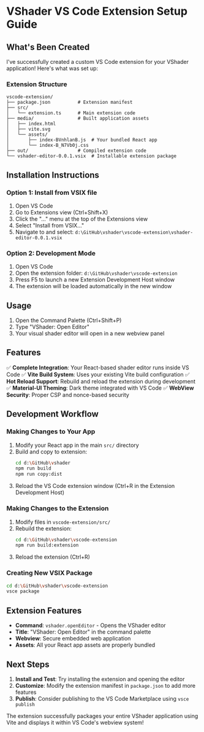 # VShader VS Code Extension Setup Guide

## What's Been Created

I've successfully created a custom VS Code extension for your VShader application! Here's what was set up:

### Extension Structure
```
vscode-extension/
├── package.json          # Extension manifest
├── src/
│   └── extension.ts      # Main extension code
├── media/                # Built application assets
│   ├── index.html
│   ├── vite.svg
│   └── assets/
│       ├── index-BVnhlanB.js  # Your bundled React app
│       └── index-B_N7Vb0j.css
├── out/                  # Compiled extension code
└── vshader-editor-0.0.1.vsix  # Installable extension package
```

## Installation Instructions

### Option 1: Install from VSIX file
1. Open VS Code
2. Go to Extensions view (Ctrl+Shift+X)
3. Click the "..." menu at the top of the Extensions view
4. Select "Install from VSIX..."
5. Navigate to and select: `d:\GitHub\vshader\vscode-extension\vshader-editor-0.0.1.vsix`

### Option 2: Development Mode
1. Open VS Code
2. Open the extension folder: `d:\GitHub\vshader\vscode-extension`
3. Press F5 to launch a new Extension Development Host window
4. The extension will be loaded automatically in the new window

## Usage

1. Open the Command Palette (Ctrl+Shift+P)
2. Type "VShader: Open Editor"
3. Your visual shader editor will open in a new webview panel

## Features

✅ **Complete Integration**: Your React-based shader editor runs inside VS Code
✅ **Vite Build System**: Uses your existing Vite build configuration
✅ **Hot Reload Support**: Rebuild and reload the extension during development
✅ **Material-UI Theming**: Dark theme integrated with VS Code
✅ **WebView Security**: Proper CSP and nonce-based security

## Development Workflow

### Making Changes to Your App
1. Modify your React app in the main `src/` directory
2. Build and copy to extension:
   ```bash
   cd d:\GitHub\vshader
   npm run build
   npm run copy:dist
   ```
3. Reload the VS Code extension window (Ctrl+R in the Extension Development Host)

### Making Changes to the Extension
1. Modify files in `vscode-extension/src/`
2. Rebuild the extension:
   ```bash
   cd d:\GitHub\vshader\vscode-extension
   npm run build:extension
   ```
3. Reload the extension (Ctrl+R)

### Creating New VSIX Package
```bash
cd d:\GitHub\vshader\vscode-extension
vsce package
```

## Extension Features

- **Command**: `vshader.openEditor` - Opens the VShader editor
- **Title**: "VShader: Open Editor" in the command palette
- **Webview**: Secure embedded web application
- **Assets**: All your React app assets are properly bundled

## Next Steps

1. **Install and Test**: Try installing the extension and opening the editor
2. **Customize**: Modify the extension manifest in `package.json` to add more features
3. **Publish**: Consider publishing to the VS Code Marketplace using `vsce publish`

The extension successfully packages your entire VShader application using Vite and displays it within VS Code's webview system!
